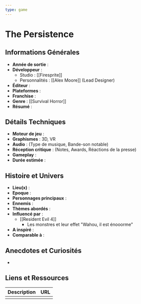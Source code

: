 ```yaml
---
type: game
---
```


# The Persistence

## Informations Générales

- **Année de sortie** : 
- **Développeur** : 
	- Studio : [[Firesprite]]
	- Personnalités : [[Alex Moore]] (Lead Designer)
- **Éditeur** : 
- **Plateformes** : 
- **Franchise** : 
- **Genre** : [[Survival Horror]]
- **Résumé** : 

## Détails Techniques
- **Moteur de jeu** : 
- **Graphismes** : 3D, VR
- **Audio** : (Type de musique, Bande-son notable)
- **Réception critique** : (Notes, Awards, Réactions de la presse)
- **Gameplay** :
- **Durée estimée** : 

## Histoire et Univers
- **Lieu(x)** : 
- **Epoque** : 
- **Personnages principaux** : 
- **Ennemis** :
- **Thèmes abordés** : 
- **Influencé par** :
	- [[Resident Evil 4]]
		- Les monstres et leur effet "Wahou, il est énooorme"
- **A inspiré** : 
- **Comparable à** :
## Anecdotes et Curiosités
- 
## Liens et Ressources

| Description | URL |
| ----------- | --- |
|             |     |
